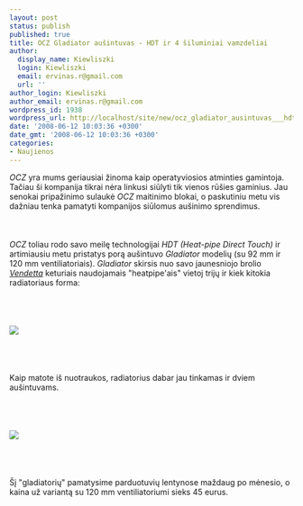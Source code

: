 ```yaml
---
layout: post
status: publish
published: true
title: OCZ Gladiator aušintuvas - HDT ir 4 šiluminiai vamzdeliai
author:
  display_name: Kiewliszki
  login: Kiewliszki
  email: ervinas.r@gmail.com
  url: ''
author_login: Kiewliszki
author_email: ervinas.r@gmail.com
wordpress_id: 1938
wordpress_url: http://localhost/site/new/ocz_gladiator_ausintuvas___hdt_ir_4_siluminiai_vamzdeliai/
date: '2008-06-12 10:03:36 +0300'
date_gmt: '2008-06-12 10:03:36 +0300'
categories:
- Naujienos
---
```

<p><i>OCZ</i> yra mums geriausiai žinoma kaip operatyviosios atminties gamintoja. Tačiau ši kompanija tikrai nėra linkusi siūlyti tik vienos rūšies gaminius. Jau senokai pripažinimo sulaukė <i>OCZ</i> maitinimo blokai, o paskutiniu metu vis dažniau tenka pamatyti kompanijos siūlomus aušinimo sprendimus.<br />
<br><br />
<br><i>OCZ</i> toliau rodo savo meilę technologijai <i>HDT (Heat-pipe Direct Touch)</i> ir artimiausiu metu pristatys porą aušintuvo <i>Gladiator</i> modelių (su 92 mm ir 120 mm ventiliatoriais). <i>Gladiator</i> skirsis nuo savo jaunesniojo brolio <a class="ns" href="http://www.technews.lt/index.php?id=Kas&amp;Id=1271"><i>Vendetta</i></a> keturiais naudojamais &quot;heatpipe'ais&quot; vietoj trijų ir kiek kitokia radiatoriaus forma:<br />
<br><br />
<br><br><img src="http://www.technews.lt/upl/Failai/ocz_01.jpg"><br> <br />
<br><br />
<br>Kaip matote iš nuotraukos, radiatorius dabar jau tinkamas ir dviem aušintuvams.<br />
<br><br />
<br><br><img src="http://www.technews.lt/upl/Failai/ocz_02.jpg"><br><br />
<br><br />
<br>Šį &quot;gladiatorių&quot; pamatysime parduotuvių lentynose maždaug po mėnesio, o kaina už variantą su 120 mm ventiliatoriumi sieks 45 eurus.<br />
<br><br />
<br><br />
<br></p>
